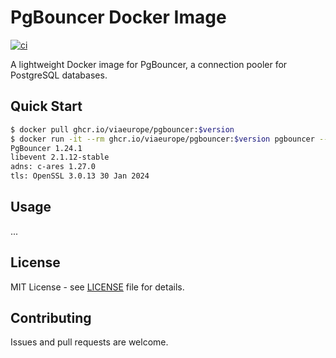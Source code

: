# PgBouncer Docker Image

[![ci](https://github.com/viaeurope/pgbouncer/actions/workflows/main.yml/badge.svg)](https://github.com/viaeurope/pgbouncer/actions/workflows/main.yml)

A lightweight Docker image for PgBouncer, a connection pooler for PostgreSQL databases.

## Quick Start

```bash
$ docker pull ghcr.io/viaeurope/pgbouncer:$version
$ docker run -it --rm ghcr.io/viaeurope/pgbouncer:$version pgbouncer --version
PgBouncer 1.24.1
libevent 2.1.12-stable
adns: c-ares 1.27.0
tls: OpenSSL 3.0.13 30 Jan 2024
```

## Usage

...

## License

MIT License - see [LICENSE](LICENSE) file for details.

## Contributing

Issues and pull requests are welcome.
